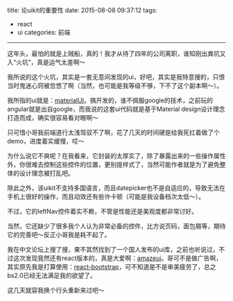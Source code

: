 title: 论uikit的重要性
date: 2015-08-08 09:37:12
tags: 
- react
- ui
categories: 前端
---

这年头，最怕的就是上贼船，真的！我才从待了四年的公司离职，谁知刚出粪坑又入“火坑”，真是运气太差啊～
<!--more-->
我所说的这个火坑，其实是一套无意间发现的ui，好吧，其实是我特意搜的，只恨当时鬼迷心窍被忽悠了啊（当然，也可能是我等级不够，下不了这个副本啊～）。

我所指的ui就是：[materialUI](http://material-ui.com/#/)。搞开发的，谁不佩服google的技术，之前玩的angular就是出自google，而我说的这套ui代码就是基于Material design设计理念打造而成，确实很容易看对眼啊～

只可惜小哥我前端道行太浅驾驭不了啊，花了几天的时间硬是给我死扛着做了个demo，进度着实缓慢，哎～

为什么说它不爽呢？在我看来，它封装的太厚实了，除了暴露出来的一些操作属性外，你很难去控制这些控件的位置，更别提样式了，当然可能作者就是为了避免整体的设计理念被打乱吧。

除此之外，该uikit不支持多国语言，而且datepicker也不是自适应的，导致无法在手机上很好的操作，而且动效还有些许卡顿（可能是我设备档次太低～）。

不过，它的leftNav控件着实不赖，不管是性能还是美观度都非常讨好。

当然，它还缺少了很多我个人认为非常必备的控件，比方说页码，面包屑等，期待它的完善吧～反正小哥我是耗不起了。

我在中文论坛上搜了搜，果不其然找到了一个国人发布的ui库，之前也听说过，不过这次发现竟然还有react版本的，真是大爱啊：[amazeui](http://amazeui.org/react/components)。哥可不是做广告啊，其实原先我是打算使用：[react-bootstrap](http://react-bootstrap.github.io/components.html)，可不知道是不是审美疲劳了，总之bs2.0已经无法满足我的欲望了。

这几天就容我换个行头重新来过吧～